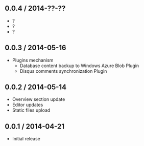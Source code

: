 0.0.4 / 2014-??-??
------------------
* ?
* ?
* ?

0.0.3 / 2014-05-16
------------------
* Plugins mechanism
    * Database content backup to Windows Azure Blob Plugin
    * Disqus comments synchronization Plugin

0.0.2 / 2014-05-14
------------------
* Overview section update
* Editor updates
* Static files upload

0.0.1 / 2014-04-21
------------------
* Initial release